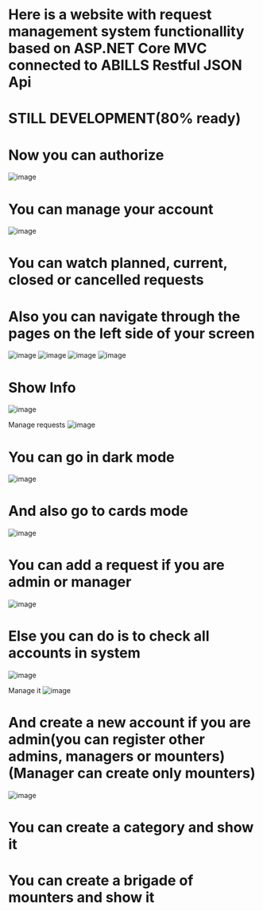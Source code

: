 # Here is a website with request management system functionallity based on ASP.NET Core MVC connected to ABILLS Restful JSON Api
# STILL DEVELOPMENT(80% ready)

# Now you can authorize
![image](https://github.com/laeof/Request-management-system/assets/66406936/aa7ffd48-ae56-49cd-bb05-6836ab3a787c)

# You can manage your account
![image](https://github.com/laeof/Request-management-system/assets/66406936/5359e109-9e9c-4683-bf14-51206864d031)

# You can watch planned, current, closed or cancelled requests
# Also you can navigate through the pages on the left side of your screen
![image](https://github.com/laeof/Request-management-system/assets/66406936/6d53c9a3-63e0-4239-aaf7-3b503bbac868)
![image](https://github.com/laeof/Request-management-system/assets/66406936/2645e8a7-cc98-4dd9-aed3-615a8fe29485)
![image](https://github.com/laeof/Request-management-system/assets/66406936/08adb077-3376-4bfe-9cae-d749fcdb6307)
![image](https://github.com/laeof/Request-management-system/assets/66406936/09bfd608-0254-411f-bbf4-f7b15cd8c91f)

# Show Info
![image](https://github.com/laeof/Request-management-system/assets/66406936/7e579676-c5c7-4349-a801-bf1688b721a2)

Manage requests
![image](https://github.com/laeof/Request-management-system/assets/66406936/3a5ee75a-d903-4242-bd9c-2611a2629ac5)

# You can go in dark mode
![image](https://github.com/laeof/Request-management-system/assets/66406936/0d76b76d-31ea-447b-a5e4-e15601b67191)

# And also go to cards mode
![image](https://github.com/laeof/Request-management-system/assets/66406936/b411ec74-363c-4891-b0e5-0dd2a66612cd)

# You can add a request if you are admin or manager
![image](https://github.com/laeof/Request-management-system/assets/66406936/6a99614f-45fe-45c6-be79-0d606d24332e)

# Else you can do is to check all accounts in system
![image](https://github.com/laeof/Request-management-system/assets/66406936/05ea7224-2e9b-46e0-bfb8-f71ef99e26a1)

Manage it
![image](https://github.com/laeof/Request-management-system/assets/66406936/07bb899b-f6bc-40df-8025-94bb685e3465)

# And create a new account if you are admin(you can register other admins, managers or mounters) (Manager can create only mounters)
![image](https://github.com/laeof/Request-management-system/assets/66406936/b604c1e5-1c01-4891-9bcf-d8cb77b8b93c)

# You can create a category and show it

# You can create a brigade of mounters and show it

